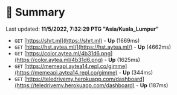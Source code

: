 # 📖 Summary
Last updated: **11/5/2022, 7:32:29 PTG "Asia/Kuala_Lumpur"**

- `GET` [https://shrt.ml](https://shrt.ml) - **Up** (1669ms)
- `GET` [https://hst.aytea.ml/](https://hst.aytea.ml/) - **Up** (4662ms)
- `GET` [https://color.aytea.ml/4b31d6.png](https://color.aytea.ml/4b31d6.png) - **Up** (1625ms)
- `GET` [https://memeapi.aytea14.repl.co/gimme](https://memeapi.aytea14.repl.co/gimme) - **Up** (344ms)
- `GET` [https://teledrivemy.herokuapp.com/dashboard](https://teledrivemy.herokuapp.com/dashboard) - **Up** (187ms)
